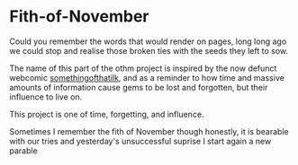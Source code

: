 # Fith-of-November
Could you remember
the words that would render
on pages, long long ago
we could stop and realise
those broken ties
with the seeds they left to sow.

The name of this part of the othm project is inspired by the now defunct webcomic [somethingofthatilk](https://web.archive.org/web/20140825231537/http://somethingofthatilk.com/index.php?id=), and as a reminder to how time and massive amounts of information cause gems to be lost and forgotten, but their influence to live on.

This project is one of time, forgetting, and influence.

Sometimes I remember
the fith of November
though honestly, it is bearable
with our tries
and yesterday's unsuccessful suprise
I start again a new parable
